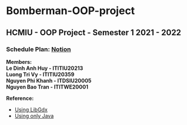 # Bomberman-OOP-project
## HCMIU - OOP Project - Semester 1 2021 - 2022
### Schedule Plan: [Notion](https://www.notion.so/trivyluong/Project-1f4ee64f8a284f899eb7583df0352fbf)
**Members:**  
**Le Dinh Anh Huy - ITITIU20213**  
**Luong Tri Vy - ITITIU20359**       
**Nguyen Phi Khanh - ITDSIU20005**  
**Nguyen Bao Tran - ITITWE20001**  


**Reference:** 
- [Using LibGdx](https://github.com/yichen0831/Bomberman_libGdx)
- [Using only Java](https://github.com/blai30/bomberman-java)